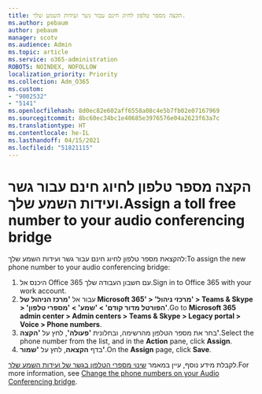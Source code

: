 ```yaml
---
title: הקצה מספר טלפון לחיוג חינם עבור גשר ועידות השמע שלך.
ms.author: pebaum
author: pebaum
manager: scotv
ms.audience: Admin
ms.topic: article
ms.service: o365-administration
ROBOTS: NOINDEX, NOFOLLOW
localization_priority: Priority
ms.collection: Adm_O365
ms.custom:
- "9002532"
- "5141"
ms.openlocfilehash: 8d0ec82e602aff6558a08c4e5b7fb02e07167969
ms.sourcegitcommit: 8bc60ec34bc1e40685e3976576e04a2623f63a7c
ms.translationtype: HT
ms.contentlocale: he-IL
ms.lasthandoff: 04/15/2021
ms.locfileid: "51821115"
---
```

# <a name="assign-a-toll-free-number-to-your-audio-conferencing-bridge"></a><span data-ttu-id="e4ff3-102">הקצה מספר טלפון לחיוג חינם עבור גשר ועידות השמע שלך.</span><span class="sxs-lookup"><span data-stu-id="e4ff3-102">Assign a toll free number to your audio conferencing bridge</span></span>

<span data-ttu-id="e4ff3-103">להקצאת מספר טלפון לחיוג חינם עבור גשר ועידות השמע שלך:</span><span class="sxs-lookup"><span data-stu-id="e4ff3-103">To assign the new phone number to your audio conferencing bridge:</span></span>

1. <span data-ttu-id="e4ff3-104">היכנס אל Office 365 עם חשבון העבודה שלך.</span><span class="sxs-lookup"><span data-stu-id="e4ff3-104">Sign in to Office 365 with your work account.</span></span>
2. <span data-ttu-id="e4ff3-105">עבור אל **'מרכז הניהול של Microsoft 365' > 'מרכזי ניהול' > Teams & Skype > 'הפורטל מדור קודם' > 'שמע' > 'מספרי טלפון'**.</span><span class="sxs-lookup"><span data-stu-id="e4ff3-105">Go to **Microsoft 365 admin center > Admin centers > Teams & Skype > Legacy portal > Voice > Phone numbers**.</span></span>
3. <span data-ttu-id="e4ff3-106">בחר את מספר הטלפון מהרשימה, ובחלונית **'פעולה'**, לחץ על **'הקצה'**.</span><span class="sxs-lookup"><span data-stu-id="e4ff3-106">Select the phone number from the list, and in the **Action** pane, click **Assign**.</span></span>
4. <span data-ttu-id="e4ff3-107">בדף **הקצאה**, לחץ על **'שמור'**.</span><span class="sxs-lookup"><span data-stu-id="e4ff3-107">On the **Assign** page, click **Save**.</span></span>

<span data-ttu-id="e4ff3-108">לקבלת מידע נוסף, עיין במאמר [שינוי מספרי הטלפון בגשר של ועידות השמע שלך](https://docs.microsoft.com/MicrosoftTeams/change-the-phone-numbers-on-your-audio-conferencing-bridge).</span><span class="sxs-lookup"><span data-stu-id="e4ff3-108">For more information, see [Change the phone numbers on your Audio Conferencing bridge](https://docs.microsoft.com/MicrosoftTeams/change-the-phone-numbers-on-your-audio-conferencing-bridge).</span></span>
